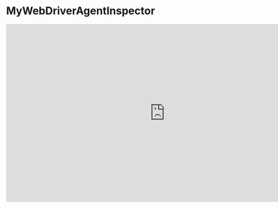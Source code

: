 # MyWebDriverAgentInspector
<iframe width="854" height="480" src="https://www.youtube.com/embed/yrRPLBYiiEc" frameborder="0" allowfullscreen></iframe>

